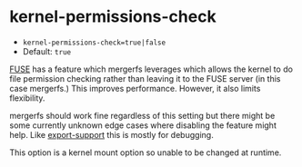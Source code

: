 # kernel-permissions-check

* `kernel-permissions-check=true|false`
* Default: `true`


[FUSE](https://www.kernel.org/doc./html/next/filesystems/fuse.html)
has a feature which mergerfs leverages which allows the kernel to do
file permission checking rather than leaving it to the FUSE server (in
this case mergerfs.) This improves performance. However, it also
limits flexibility.

mergerfs should work fine regardless of this setting but there might
be some currently unknown edge cases where disabling the feature might
help. Like [export-support](export-support.md) this is mostly for
debugging.

This option is a kernel mount option so unable to be changed at
runtime.
